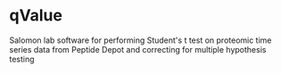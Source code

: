 # qValue
Salomon lab software for performing Student's t test on proteomic time series data from Peptide Depot and correcting for multiple hypothesis testing
